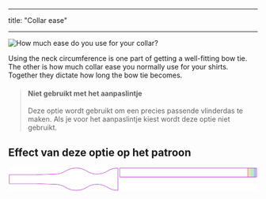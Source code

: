 - - -
title: "Collar ease"
- - -

![How much ease do you use for your collar?](collarease.svg)

Using the neck circumference is one part of getting a well-fitting bow tie. The other is how much collar ease you normally use for your shirts. Together they dictate how long the bow tie becomes.

> #### Niet gebruikt met het aanpaslintje
> 
> Deze optie wordt gebruikt om een precies passende vlinderdas te maken. Als je voor het aanpaslintje kiest wordt deze optie niet gebruikt.

## Effect van deze optie op het patroon

![This image shows the effect of this option by superimposing several variants that have a different value for this option](benjamin_collarease_sample.svg "Effect of this option on the pattern")
